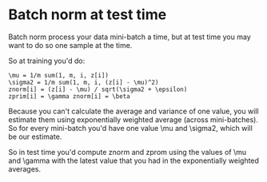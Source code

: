 # Batch norm at test time

Batch norm process your data mini-batch a time, but at test time you may want to do so one sample at the time.

So at training you'd do:

```
\mu = 1/m sum(1, m, i, z[i])
\sigma2 = 1/m sum(1, m, i, (z[i] - \mu)^2)
znorm[i] = (z[i] - \mu) / sqrt(\sigma2 + \epsilon)
zprim[i] = \gamma znorm[i] = \beta
```

Because you can't calculate the average and variance of one value, you will estimate them using exponentially weighted average (across mini-batches). So for every mini-batch you'd have one value \mu and \sigma2, which will be our estimate.

So in test time you'd compute znorm and zprom using the values of \mu and \gamma with the latest value that you had in the exponentially weighted averages.

